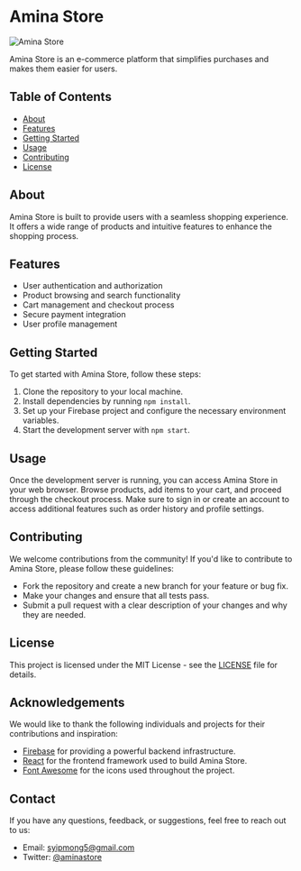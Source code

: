 # Amina Store

![Amina Store](src/assets/shopping.svg)

Amina Store is an e-commerce platform that simplifies purchases and makes them easier for users. 

## Table of Contents
- [About](#about)
- [Features](#features)
- [Getting Started](#getting-started)
- [Usage](#usage)
- [Contributing](#contributing)
- [License](#license)

## About
Amina Store is built to provide users with a seamless shopping experience. It offers a wide range of products and intuitive features to enhance the shopping process.

## Features
- User authentication and authorization
- Product browsing and search functionality
- Cart management and checkout process
- Secure payment integration
- User profile management

## Getting Started
To get started with Amina Store, follow these steps:
1. Clone the repository to your local machine.
2. Install dependencies by running `npm install`.
3. Set up your Firebase project and configure the necessary environment variables.
4. Start the development server with `npm start`.

## Usage
Once the development server is running, you can access Amina Store in your web browser. Browse products, add items to your cart, and proceed through the checkout process. Make sure to sign in or create an account to access additional features such as order history and profile settings.

## Contributing
We welcome contributions from the community! If you'd like to contribute to Amina Store, please follow these guidelines:
- Fork the repository and create a new branch for your feature or bug fix.
- Make your changes and ensure that all tests pass.
- Submit a pull request with a clear description of your changes and why they are needed.

## License
This project is licensed under the MIT License - see the [LICENSE](LICENSE) file for details.

## Acknowledgements
We would like to thank the following individuals and projects for their contributions and inspiration:
- [Firebase](https://firebase.google.com) for providing a powerful backend infrastructure.
- [React](https://reactjs.org) for the frontend framework used to build Amina Store.
- [Font Awesome](https://fontawesome.com) for the icons used throughout the project.

## Contact
If you have any questions, feedback, or suggestions, feel free to reach out to us:
- Email: syipmong5@gmail.com
- Twitter: [@aminastore](https://twitter.com/syipmong)
